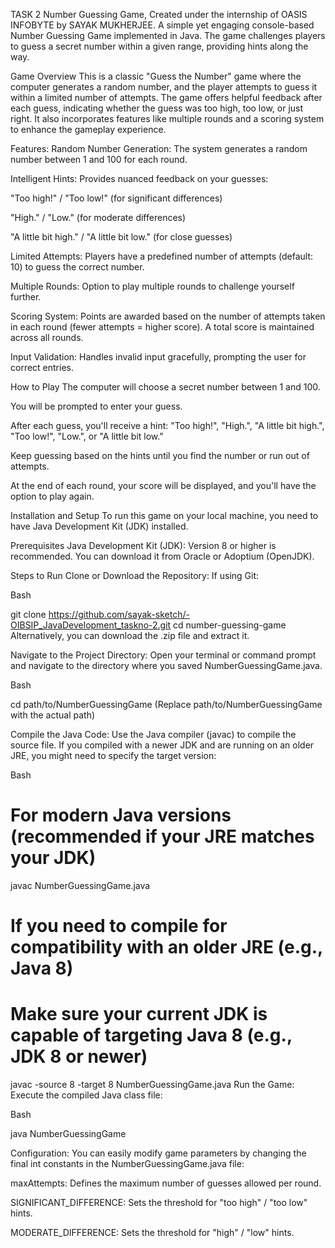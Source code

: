 TASK 2
Number Guessing Game, Created under the internship of OASIS INFOBYTE by SAYAK MUKHERJEE.
A simple yet engaging console-based Number Guessing Game implemented in Java. The game challenges players to guess a secret number within a given range, providing hints along the way.

Game Overview
This is a classic "Guess the Number" game where the computer generates a random number, and the player attempts to guess it within a limited number of attempts. The game offers helpful feedback after each guess, indicating whether the guess was too high, too low, or just right. It also incorporates features like multiple rounds and a scoring system to enhance the gameplay experience.

Features:
Random Number Generation: The system generates a random number between 1 and 100 for each round.

Intelligent Hints: Provides nuanced feedback on your guesses:

"Too high!" / "Too low!" (for significant differences)

"High." / "Low." (for moderate differences)

"A little bit high." / "A little bit low." (for close guesses)

Limited Attempts: Players have a predefined number of attempts (default: 10) to guess the correct number.

Multiple Rounds: Option to play multiple rounds to challenge yourself further.

Scoring System: Points are awarded based on the number of attempts taken in each round (fewer attempts = higher score). A total score is maintained across all rounds.

Input Validation: Handles invalid input gracefully, prompting the user for correct entries.

How to Play
The computer will choose a secret number between 1 and 100.

You will be prompted to enter your guess.

After each guess, you'll receive a hint: "Too high!", "High.", "A little bit high.", "Too low!", "Low.", or "A little bit low."

Keep guessing based on the hints until you find the number or run out of attempts.

At the end of each round, your score will be displayed, and you'll have the option to play again.

Installation and Setup
To run this game on your local machine, you need to have Java Development Kit (JDK) installed.

Prerequisites
Java Development Kit (JDK): Version 8 or higher is recommended. You can download it from Oracle or Adoptium (OpenJDK).

Steps to Run
Clone or Download the Repository:
If using Git:

Bash

git clone https://github.com/sayak-sketch/-OIBSIP_JavaDevelopment_taskno-2.git
cd number-guessing-game
Alternatively, you can download the .zip file and extract it.

Navigate to the Project Directory:
Open your terminal or command prompt and navigate to the directory where you saved NumberGuessingGame.java.

Bash

cd path/to/NumberGuessingGame
(Replace path/to/NumberGuessingGame with the actual path)

Compile the Java Code:
Use the Java compiler (javac) to compile the source file. If you compiled with a newer JDK and are running on an older JRE, you might need to specify the target version:

Bash

# For modern Java versions (recommended if your JRE matches your JDK)
javac NumberGuessingGame.java

# If you need to compile for compatibility with an older JRE (e.g., Java 8)
# Make sure your current JDK is capable of targeting Java 8 (e.g., JDK 8 or newer)
javac -source 8 -target 8 NumberGuessingGame.java
Run the Game:
Execute the compiled Java class file:

Bash

java NumberGuessingGame


Configuration:
You can easily modify game parameters by changing the final int constants in the NumberGuessingGame.java file:

maxAttempts: Defines the maximum number of guesses allowed per round.

SIGNIFICANT_DIFFERENCE: Sets the threshold for "too high" / "too low" hints.

MODERATE_DIFFERENCE: Sets the threshold for "high" / "low" hints.




